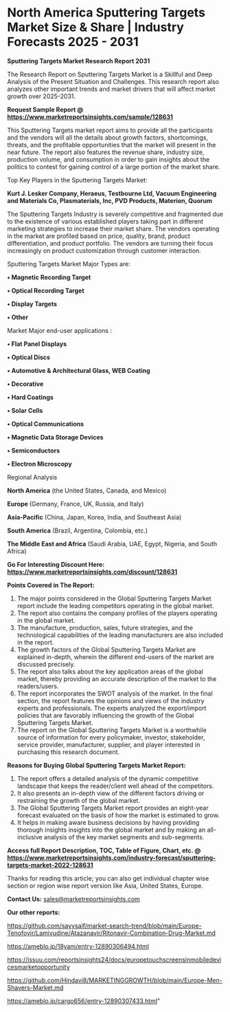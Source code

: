 # North America Sputtering Targets Market Size & Share | Industry Forecasts 2025 - 2031

<strong>Sputtering Targets Market Research Report 2031</strong>

The Research Report on Sputtering Targets Market is a Skillful and Deep Analysis of the Present Situation and Challenges. This research report also analyzes other important trends and market drivers that will affect market growth over 2025-2031.

<strong>Request Sample Report @ <a href=https://www.marketreportsinsights.com/sample/128631>https://www.marketreportsinsights.com/sample/128631</a></strong>

This Sputtering Targets market report aims to provide all the participants and the vendors will all the details about growth factors, shortcomings, threats, and the profitable opportunities that the market will present in the near future. The report also features the revenue share, industry size, production volume, and consumption in order to gain insights about the politics to contest for gaining control of a large portion of the market share.

Top Key Players in the Sputtering Targets Market:

<strong>Kurt J. Lesker Company, Heraeus, Testbourne Ltd, Vacuum Engineering and Materials Co, Plasmaterials, Inc, PVD Products, Materion, Quorum</strong>

The Sputtering Targets Industry is severely competitive and fragmented due to the existence of various established players taking part in different marketing strategies to increase their market share. The vendors operating in the market are profiled based on price, quality, brand, product differentiation, and product portfolio. The vendors are turning their focus increasingly on product customization through customer interaction.

Sputtering Targets Market Major Types are:

<strong>• Magnetic Recording Target

• Optical Recording Target

• Display Targets

• Other</strong>

Market Major end-user applications :

<strong>• Flat Panel Displays

• Optical Discs

• Automotive & Architectural Glass, WEB Coating

• Decorative

• Hard Coatings

• Solar Cells

• Optical Communications

• Magnetic Data Storage Devices

• Semiconductors

• Electron Microscopy</strong>

Regional Analysis

</u><strong><b>North America</b></strong> (the United States, Canada, and Mexico)

<strong><b>Europe </b></strong>(Germany, France, UK, Russia, and Italy)

<strong><b>Asia-Pacific</b></strong> (China, Japan, Korea, India, and Southeast Asia)

<strong><b>South America</b></strong> (Brazil, Argentina, Colombia, etc.)

<strong><b>The Middle East and Africa</b></strong> (Saudi Arabia, UAE, Egypt, Nigeria, and South Africa)

<strong>Go For Interesting Discount Here: <a href=https://www.marketreportsinsights.com/discount/128631>https://www.marketreportsinsights.com/discount/128631</a></strong>

<strong>Points Covered in The Report:</strong>
<ol>
  <li>The major points considered in the Global Sputtering Targets Market report include the leading competitors operating in the global market.</li>
  <li>The report also contains the company profiles of the players operating in the global market.</li>
  <li>The manufacture, production, sales, future strategies, and the technological capabilities of the leading manufacturers are also included in the report.</li>
  <li>The growth factors of the Global Sputtering Targets Market are explained in-depth, wherein the different end-users of the market are discussed precisely.</li>
  <li>The report also talks about the key application areas of the global market, thereby providing an accurate description of the market to the readers/users.</li>
  <li>The report incorporates the SWOT analysis of the market. In the final section, the report features the opinions and views of the industry experts and professionals. The experts analyzed the export/import policies that are favorably influencing the growth of the Global Sputtering Targets Market.</li>
  <li>The report on the Global Sputtering Targets Market is a worthwhile source of information for every policymaker, investor, stakeholder, service provider, manufacturer, supplier, and player interested in purchasing this research document.</li>
</ol>
<strong>Reasons for Buying Global Sputtering Targets Market Report:</strong>

<ol>
  <li>The report offers a detailed analysis of the dynamic competitive landscape that keeps the reader/client well ahead of the competitors.</li>
  <li>It also presents an in-depth view of the different factors driving or restraining the growth of the global market.</li>
  <li>The Global Sputtering Targets Market report provides an eight-year forecast evaluated on the basis of how the market is estimated to grow.</li>
  <li>It helps in making aware business decisions by having providing thorough insights insights into the global market and by making an all-inclusive analysis of the key market segments and sub-segments.</li>
</ol>
<strong>Access full Report Description, TOC, Table of Figure, Chart, etc. @ <a href=https://www.marketreportsinsights.com/industry-forecast/sputtering-targets-market-2022-128631>https://www.marketreportsinsights.com/industry-forecast/sputtering-targets-market-2022-128631</a></strong>


Thanks for reading this article; you can also get individual chapter wise section or region wise report version like Asia, United States, Europe.

<strong>Contact Us:</strong>
sales@marketreportsinsights.com

<strong>Our other reports:</strong>

<a href=https://github.com/sayysaif/market-search-trend/blob/main/Europe-Tenofovir/Lamivudine/Atazanavir/Ritonavir-Combination-Drug-Market.md>https://github.com/sayysaif/market-search-trend/blob/main/Europe-Tenofovir/Lamivudine/Atazanavir/Ritonavir-Combination-Drug-Market.md</a>

<a href=https://ameblo.jp/18yam/entry-12890306494.html>https://ameblo.jp/18yam/entry-12890306494.html</a>

<a href=https://issuu.com/reportsinsights24/docs/europetouchscreensinmobiledevicesmarketopportunity>https://issuu.com/reportsinsights24/docs/europetouchscreensinmobiledevicesmarketopportunity</a>

<a href=https://github.com/Hindavi8/MARKETINGGROWTH/blob/main/Europe-Men-Shavers-Market.md>https://github.com/Hindavi8/MARKETINGGROWTH/blob/main/Europe-Men-Shavers-Market.md</a>

<a href=https://ameblo.jp/cargo656/entry-12890307433.html>https://ameblo.jp/cargo656/entry-12890307433.html</a>"
